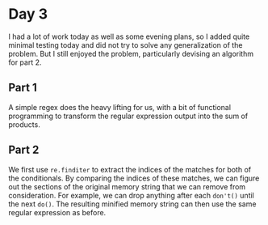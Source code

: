 # Day 3
I had a lot of work today as well as some evening plans, so I added quite minimal testing today and did not try to solve any generalization of the problem. But I still enjoyed the problem, particularly devising an algorithm for part 2.

## Part 1
A simple regex does the heavy lifting for us, with a bit of functional programming to transform the regular expression output into the sum of products.

## Part 2
We first use `re.finditer` to extract the indices of the matches for both of the conditionals. By comparing the indices of these matches, we can figure out the sections of the original memory string that we can remove from consideration. For example, we can drop anything after each `don't()` until the next `do()`. The resulting minified memory string can then use the same regular expression as before.
